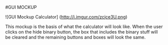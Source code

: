 #GUI MOCKUP 

![GUI Mockup Calculator] (http://i.imgur.com/zcjce3U.png)

This mockup is the basis of what the calculator will look like. When the user clicks on the hide binary button, the box that includes the binary stuff will be cleared and the remaining buttons and boxes will look the same. 

